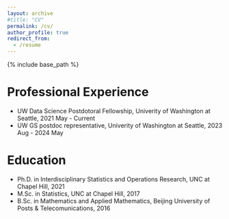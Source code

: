 ```yaml
---
layout: archive
#title: "CV"
permalink: /cv/
author_profile: true
redirect_from:
  - /resume
---
```


{% include base_path %}

Professional Experience
======
* UW Data Science Postdotoral Fellowship, Univerity of Washington at Seattle, 2021 May - Current
* UW GS postdoc representative, Univerity of Washington at Seattle, 2023 Aug - 2024 May


Education
======
* Ph.D. in Interdisciplinary Statistics and Operations Research, UNC at Chapel Hill, 2021
* M.Sc. in Statistics, UNC at Chapel Hill, 2017
* B.Sc. in Mathematics and Applied Mathematics, Beijing University of Posts & Telecomunications, 2016


<!--- -Work experience
======
* Summer 2015: Research Assistant
  * Github University
  * Duties included: Tagging issues
  * Supervisor: Professor Git

* Fall 2015: Research Assistant
  * Github University
  * Duties included: Merging pull requests
  * Supervisor: Professor Hub
  
Skills
======
* Skill 1
* Skill 2
  * Sub-skill 2.1
  * Sub-skill 2.2
  * Sub-skill 2.3
* Skill 3

Publications
======
  <ul>{% for post in site.publications %}
    {% include archive-single-cv.html %}
  {% endfor %}</ul>
  
Talks
======
  <ul>{% for post in site.talks %}
    {% include archive-single-talk-cv.html %}
  {% endfor %}</ul>
  
Teaching
======
  <ul>{% for post in site.teaching %}
    {% include archive-single-cv.html %}
  {% endfor %}</ul>
  
Service and leadership
======
* Currently signed in to 43 different slack teams
--->
